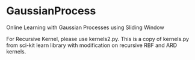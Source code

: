 # GaussianProcess
Online Learning with Gaussian Processes using Sliding Window

For Recursive Kernel, please use kernels2.py. This is a copy of kernels.py  from sci-kit learn library with modification on recursive RBF and ARD kernels.

